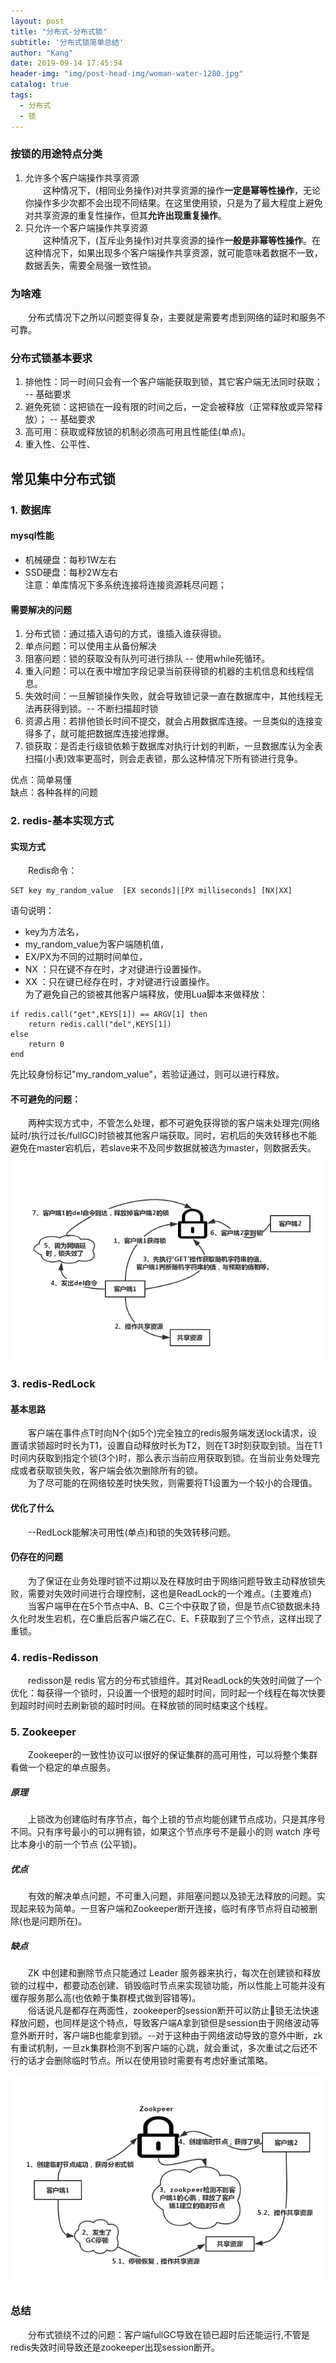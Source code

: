 ```yaml
---
layout: post
title: "分布式-分布式锁"
subtitle: '分布式锁简单总结'
author: "Kang"
date: 2019-09-14 17:45:54
header-img: "img/post-head-img/woman-water-1280.jpg"
catalog: true
tags:
  - 分布式
  - 锁
---
```

### 按锁的用途特点分类   
1. 允许多个客户端操作共享资源    
&emsp;&emsp;这种情况下，(相同业务操作)对共享资源的操作**一定是幂等性操作**，无论你操作多少次都不会出现不同结果。在这里使用锁，只是为了最大程度上避免对共享资源的重复性操作，但其**允许出现重复操作**。   
2. 只允许一个客户端操作共享资源    
&emsp;&emsp;这种情况下，(互斥业务操作)对共享资源的操作**一般是非幂等性操作**。在这种情况下，如果出现多个客户端操作共享资源，就可能意味着数据不一致，数据丢失，需要全局强一致性锁。   

### 为啥难
&emsp;&emsp;分布式情况下之所以问题变得复杂，主要就是需要考虑到网络的延时和服务不可靠。  

### 分布式锁基本要求
1. 排他性：同一时间只会有一个客户端能获取到锁，其它客户端无法同时获取； -- 基础要求
2. 避免死锁：这把锁在一段有限的时间之后，一定会被释放（正常释放或异常释放）； -- 基础要求
3. 高可用：获取或释放锁的机制必须高可用且性能佳(单点)。
4. 重入性、公平性、

## 常见集中分布式锁
### 1. 数据库
#### mysql性能  
- 机械硬盘：每秒1W左右    
- SSD硬盘：每秒2W左右   
注意：单库情况下多系统连接将连接资源耗尽问题；     
#### 需要解决的问题    
1. 分布式锁：通过插入语句的方式，谁插入谁获得锁。
2. 单点问题：可以使用主从备份解决
3. 阻塞问题：锁的获取没有队列可进行排队 -- 使用while死循环。
4. 重入问题：可以在表中增加字段记录当前获得锁的机器的主机信息和线程信息。  
5. 失效时间：一旦解锁操作失败，就会导致锁记录一直在数据库中，其他线程无法再获得到锁。-- 不断扫描超时锁
6. 资源占用：若排他锁长时间不提交，就会占用数据库连接。一旦类似的连接变得多了，就可能把数据库连接池撑爆。
7. 锁获取：是否走行级锁依赖于数据库对执行计划的判断，一旦数据库认为全表扫描(小表)效率更高时，则会走表锁，那么这种情况下所有锁进行竞争。    

优点：简单易懂  
缺点：各种各样的问题    

### 2. redis-基本实现方式
#### 实现方式
&emsp;&emsp;Redis命令：
```shell
SET key my_random_value  [EX seconds]|[PX milliseconds] [NX|XX]
```
语句说明：
- key为方法名，
- my_random_value为客户端随机值，
- EX/PX为不同的过期时间单位，
- NX ：只在键不存在时，才对键进行设置操作。
- XX ：只在键已经存在时，才对键进行设置操作。  
为了避免自己的锁被其他客户端释放，使用Lua脚本来做释放：
```shell
if redis.call("get",KEYS[1]) == ARGV[1] then
    return redis.call("del",KEYS[1])
else
    return 0
end
```
先比较身份标记"my_random_value"，若验证通过，则可以进行释放。     

#### 不可避免的问题：
&emsp;&emsp;两种实现方式中，不管怎么处理，都不可避免获得锁的客户端未处理完(网络延时/执行过长/fullGC)时锁被其他客户端获取。同时，宕机后的失效转移也不能避免在master宕机后，若slave来不及同步数据就被选为master，则数据丢失。
![分布式锁-redis问题示意图](https://raw.githubusercontent.com/kangzhihu/images/master/%E5%88%86%E5%B8%83%E5%BC%8F%E9%94%81-redis%E5%87%BA%E7%8E%B0%E9%97%AE%E9%A2%98%E7%A4%BA%E6%84%8F%E5%9B%BE.png)

### 3. redis-RedLock
#### 基本思路
&emsp;&emsp;客户端在事件点T时向N个(如5个)完全独立的redis服务端发送lock请求，设置请求锁超时时长为T1，设置自动释放时长为T2，则在T3时刻获取到锁。当在T1时间内获取到指定个锁(3个)时，那么表示当前应用获取到锁。在当前业务处理完成或者获取锁失败，客户端会依次删除所有的锁。  
&emsp;&emsp;为了尽可能的在网络较差时快失败，则需要将T1设置为一个较小的合理值。

#### 优化了什么   
&emsp;&emsp;--RedLock能解决可用性(单点)和锁的失效转移问题。 
    
#### 仍存在的问题
&emsp;&emsp;为了保证在业务处理时锁不过期以及在释放时由于网络问题导致主动释放锁失败，需要对失效时间进行合理控制，这也是ReadLock的一个难点。(主要难点)      
&emsp;&emsp;当客户端甲在在5个节点中A、B、C三个中获取了锁，但是节点C锁数据未持久化时发生宕机，在C重启后客户端乙在C、E、F获取到了三个节点，这样出现了重锁。  

### 4. redis-Redisson
&emsp;&emsp;redisson是 redis 官方的分布式锁组件。其对ReadLock的失效时间做了一个优化：每获得一个锁时，只设置一个很短的超时时间，同时起一个线程在每次快要到超时时间时去刷新锁的超时时间。在释放锁的同时结束这个线程。


### 5. Zookeeper
&emsp;&emsp;Zookeeper的一致性协议可以很好的保证集群的高可用性，可以将整个集群看做一个稳定的单点服务。
##### 原理
&emsp;&emsp;上锁改为创建临时有序节点，每个上锁的节点均能创建节点成功，只是其序号不同。只有序号最小的可以拥有锁，如果这个节点序号不是最小的则 watch 序号比本身小的前一个节点 (公平锁)。

##### 优点
&emsp;&emsp;有效的解决单点问题，不可重入问题，非阻塞问题以及锁无法释放的问题。实现起来较为简单。一旦客户端和Zookeeper断开连接，临时有序节点将自动被删除(也是问题所在)。

##### 缺点
&emsp;&emsp;ZK 中创建和删除节点只能通过 Leader 服务器来执行，每次在创建锁和释放锁的过程中，都要动态创建、销毁临时节点来实现锁功能，所以性能上可能并没有缓存服务那么高(也依赖于集群模式做到容错等)。   
&emsp;&emsp;俗话说凡是都存在两面性，zookeeper的session断开可以防止锁无法快速释放问题，也同样是这个特点，导致客户端A拿到锁但是session由于网络波动等意外断开时，客户端B也能拿到锁。--对于这种由于网络波动导致的意外中断，zk有重试机制，一旦zk集群检测不到客户端的心跳，就会重试，多次重试之后还不行的话才会删除临时节点。所以在使用锁时需要有考虑好重试策略。         

![分布式锁-zookeeper问题示意图](https://raw.githubusercontent.com/kangzhihu/images/master/%E5%88%86%E5%B8%83%E5%BC%8F%E9%94%81-zookeeper%E9%97%AE%E9%A2%98%E7%A4%BA%E6%84%8F%E5%9B%BE.png)


### 总结
&emsp;&emsp;分布式锁绕不过的问题：客户端fullGC导致在锁已超时后还能运行,不管是redis失效时间导致还是zookeeper出现session断开。
